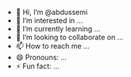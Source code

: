 - 👋 Hi, I’m @abdussemi
- 👀 I’m interested in ...
- 🌱 I’m currently learning ...
- 💞️ I’m looking to collaborate on ...
- 📫 How to reach me ...
- 😄 Pronouns: ...
- ⚡ Fun fact: ...

<!---
abdussemi/abdussemi is a ✨ special ✨ repository because its `README.md` (this file) appears on your GitHub profile.
You can click the Preview link to take a look at your changes.
--->
